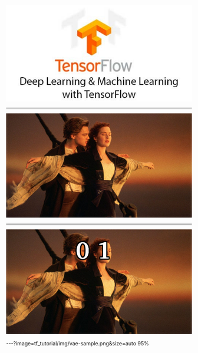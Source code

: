 
![tf](/tf_tutorial/img/tf.jpg)

---

![jackrose](/tf_tutorial/img/jackrose.jpg)

---

![classification](/tf_tutorial/img/classification.png)

---?image=tf_tutorial/img/vae-sample.png&size=auto 95%


